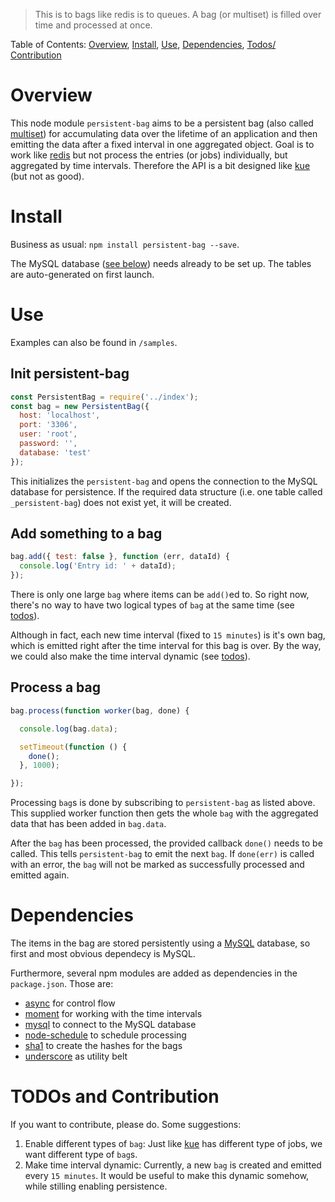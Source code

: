 > This is to bags like redis is to queues. A bag (or multiset) is filled over time and processed at once.

Table of Contents: [Overview](#overview), [Install](#install), [Use](#use), [Dependencies](#dependencies), [Todos/ Contribution](#todos-and-contribution)


# Overview

This node module `persistent-bag` aims to be a persistent bag (also called [multiset][1]) for accumulating data over the lifetime of an application and then emitting the data after a fixed interval in one aggregated object. Goal is to work like [redis][2] but not process the entries (or jobs) individually, but aggregated by time intervals. Therefore the API is a bit designed like [kue][3] (but not as good).

[1]: https://en.wikipedia.org/wiki/Set_(abstract_data_type)#Multiset
[2]: http://redis.io/
[3]: https://github.com/Automattic/kue

# Install

Business as usual: `npm install persistent-bag --save`.

The MySQL database ([see below](#dependencies)) needs already to be set up. The tables are auto-generated on first launch.

# Use

Examples can also be found in `/samples`.

## Init persistent-bag

```javascript
const PersistentBag = require('../index');
const bag = new PersistentBag({
  host: 'localhost',
  port: '3306',
  user: 'root',
  password: '',
  database: 'test'
});
```

This initializes the `persistent-bag` and opens the connection to the MySQL database for persistence. If the required data structure (i.e. one table called `_persistent-bag`) does not exist yet, it will be created.

## Add something to a bag

```javascript
bag.add({ test: false }, function (err, dataId) {
  console.log('Entry id: ' + dataId);
});
```

There is only one large `bag` where items can be `add()`ed to. So right now, there's no way to have two logical types of `bag` at the same time (see [todos](#todos-and-contribution)).

Although in fact, each new time interval (fixed to `15 minutes`) is it's own bag, which is emitted right after the time interval for this bag is over. By the way, we could also make the time interval dynamic (see [todos](#todos-and-contribution)).

## Process a bag

```javascript
bag.process(function worker(bag, done) {

  console.log(bag.data);

  setTimeout(function () {
    done();
  }, 1000);

});
```

Processing `bag`s is done by subscribing to `persistent-bag` as listed above. This supplied worker function then gets the whole `bag` with the aggregated data that has been added in `bag.data`.

After the `bag` has been processed, the provided callback `done()` needs to be called. This tells `persistent-bag` to emit the next `bag`. If `done(err)` is called with an error, the `bag` will not be marked as successfully processed and emitted again.

# Dependencies

The items in the bag are stored persistently using a [MySQL][11] database, so first and most obvious dependecy is MySQL.

Furthermore, several npm modules are added as dependencies in the `package.json`. Those are:


* [async][12] for control flow
* [moment][13] for working with the time intervals
* [mysql][14] to connect to the MySQL database
* [node-schedule][15] to schedule processing
* [sha1][16] to create the hashes for the bags
* [underscore][17] as utility belt

[11]: http://dev.mysql.com/downloads/
[12]: https://github.com/caolan/async
[13]: http://momentjs.com/
[14]: https://github.com/felixge/node-mysql
[15]: https://github.com/node-schedule/node-schedule
[16]: https://github.com/pvorb/node-sha1
[17]: http://underscorejs.org/

# TODOs and Contribution

If you want to contribute, please do. Some suggestions:

1. Enable different types of `bag`: Just like [kue][21] has different type of jobs, we want different type of `bag`s.
2. Make time interval dynamic: Currently, a new `bag` is created and emitted every `15 minutes`. It would be useful to make this dynamic somehow, while stilling enabling persistence.

[21]: https://github.com/Automattic/kue#creating-jobs
